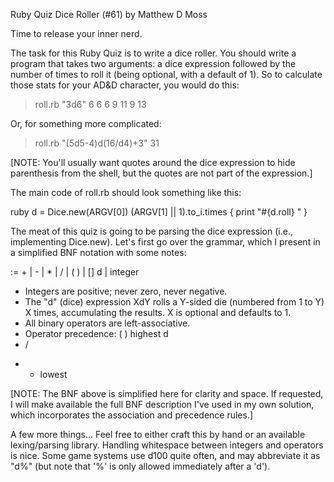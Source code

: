 Ruby Quiz
Dice Roller (#61)
by Matthew D Moss

Time to release your inner nerd.

The task for this Ruby Quiz is to write a dice roller. You should write a program that takes two arguments: a dice expression followed by the number of times to roll it (being optional, with a default of 1). So to calculate those stats for your AD&D character, you would do this:

> roll.rb "3d6" 6
6 6 9 11 9 13

Or, for something more complicated:

> roll.rb "(5d5-4)d(16/d4)+3"
31

[NOTE: You'll usually want quotes around the dice expression to hide parenthesis from the shell, but the quotes are not part of the expression.]

The main code of roll.rb should look something like this:

ruby
d = Dice.new(ARGV[0])
(ARGV[1] || 1).to_i.times { print "#{d.roll} " }

The meat of this quiz is going to be parsing the dice expression (i.e., implementing Dice.new). Let's first go over the grammar, which I present in a simplified BNF notation with some notes:

<expr> := <expr> + <expr>
| <expr> - <expr>
| <expr> * <expr>
| <expr> / <expr>
| ( <expr> )
| [<expr>] d <expr>
| integer

* Integers are positive; never zero, never negative.
* The "d" (dice) expression XdY rolls a Y-sided die (numbered
from 1 to Y) X times, accumulating the results. X is optional
and defaults to 1.
* All binary operators are left-associative.
* Operator precedence:
( ) highest
d
* /
+ - lowest

[NOTE: The BNF above is simplified here for clarity and space. If requested, I will make available the full BNF description I've used in my own solution, which incorporates the association and precedence rules.]

A few more things... Feel free to either craft this by hand or an available lexing/parsing library. Handling whitespace between integers and operators is nice. Some game systems use d100 quite often, and may abbreviate it as "d%" (but note that '%' is only allowed immediately after a 'd').
